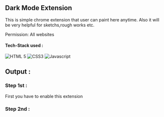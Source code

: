 ## Dark Mode Extension

  This is simple chrome extension that user can paint here anytime. Also it will be very helpful for sketchs,rough works etc.


Permission: All websites


 #### Tech-Stack used :

  ![HTML 5](https://img.shields.io/badge/HTML5-E34F26?style=for-the-badge&logo=html5&logoColor=white)
  ![CSS3](https://img.shields.io/badge/CSS3-1572B6?style=for-the-badge&logo=css3&logoColor=white)
  ![Javascript](https://img.shields.io/badge/JavaScript-323330?style=for-the-badge&logo=javascript&logoColor=F7DF1E)


## Output :



### Step 1st :
First you have to enable this extension




### Step 2nd :




